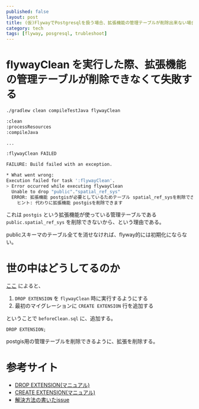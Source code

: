 ```yaml
---
published: false
layout: post
title: (仮)FlywayでPostgresqlを扱う場合、拡張機能の管理テーブルが削除出来ない場合
category: tech
tags: [flyway, posgresql, trubleshoot]
---
```


# flywayClean を実行した際、拡張機能の管理テーブルが削除できなくて失敗する

```bash
./gradlew clean compileTestJava flywayClean

:clean
:processResources
:compileJava

...

:flywayClean FAILED

FAILURE: Build failed with an exception.

* What went wrong:
Execution failed for task ':flywayClean'.
> Error occurred while executing flywayClean
  Unable to drop "public"."spatial_ref_sys"
  ERROR: 拡張機能 postgisが必要としているためテーブル spatial_ref_sysを削除できません
    ヒント: 代わりに拡張機能 postgisを削除できます
```

これは `postgis` という拡張機能が使っている管理テーブルである `public.spatial_ref_sys` を削除できないから、という理由である。

publicスキーマのテーブル全てを消せなければ、flyway的には初期化にならない。

# 世の中はどうしてるのか

[ここ](https://github.com/flyway/flyway/issues/100) によると、

1. `DROP EXTENSION` を `flywayClean` 時に実行するようにする
0. 最初のマイグレーションに `CREATE EXTENSION` 行を追加する

ということで `beforeClean.sql` に、追加する。

```
DROP EXTENSION;
```

postgis用の管理テーブルを削除できるように、拡張を削除する。


# 参考サイト


- [DROP EXTENSION(マニュアル)](https://www.postgresql.jp/document/9.4/html/sql-dropextension.html)
- [CREATE EXTENSION(マニュアル)](https://www.postgresql.jp/document/9.3/html/sql-createextension.html)
- [解決方法の書いたissue](https://github.com/flyway/flyway/issues/100)
